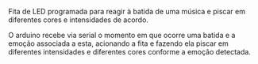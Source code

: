 Fita de LED programada para reagir à batida de uma música e piscar em diferentes cores e intensidades de acordo.

O arduino recebe via serial o momento em que ocorre uma batida e a emoção associada a esta, acionando a fita e fazendo ela piscar em diferentes intensidades e diferentes cores conforme a emoção detectada.
